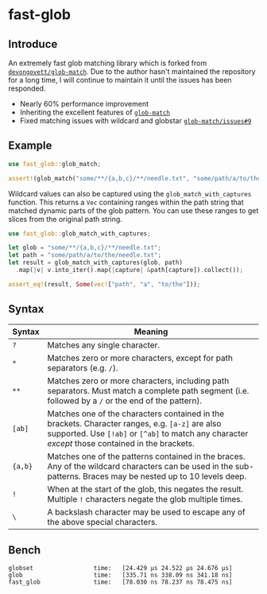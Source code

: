 # fast-glob

## Introduce

An extremely fast glob matching library which is forked from [`devongovett/glob-match`](https://github.com/devongovett/glob-match). Due to the author hasn't maintained the repository for a long time, I will continue to maintain it until the issues has been responded.

* Nearly 60% performance improvement
* Inheriting the excellent features of [`glob-match`](https://github.com/devongovett/glob-match)
* Fixed matching issues with wildcard and globstar [`glob-match/issues#9`](https://github.com/devongovett/glob-match/issues/9)

## Example

```rust
use fast_glob::glob_match;

assert!(glob_match("some/**/{a,b,c}/**/needle.txt", "some/path/a/to/the/needle.txt"));
```

Wildcard values can also be captured using the `glob_match_with_captures` function. This returns a `Vec` containing ranges within the path string that matched dynamic parts of the glob pattern. You can use these ranges to get slices from the original path string.

```rust
use fast_glob::glob_match_with_captures;

let glob = "some/**/{a,b,c}/**/needle.txt";
let path = "some/path/a/to/the/needle.txt";
let result = glob_match_with_captures(glob, path)
  .map(|v| v.into_iter().map(|capture| &path[capture]).collect());

assert_eq!(result, Some(vec!["path", "a", "to/the"]));
```

## Syntax

| Syntax  | Meaning                                                                                                                                                                                             |
| ------- | --------------------------------------------------------------------------------------------------------------------------------------------------------------------------------------------------- |
| `?`     | Matches any single character.                                                                                                                                                                       |
| `*`     | Matches zero or more characters, except for path separators (e.g. `/`).                                                                                                                             |
| `**`    | Matches zero or more characters, including path separators. Must match a complete path segment (i.e. followed by a `/` or the end of the pattern).                                                  |
| `[ab]`  | Matches one of the characters contained in the brackets. Character ranges, e.g. `[a-z]` are also supported. Use `[!ab]` or `[^ab]` to match any character _except_ those contained in the brackets. |
| `{a,b}` | Matches one of the patterns contained in the braces. Any of the wildcard characters can be used in the sub-patterns. Braces may be nested up to 10 levels deep.                                     |
| `!`     | When at the start of the glob, this negates the result. Multiple `!` characters negate the glob multiple times.                                                                                     |
| `\`     | A backslash character may be used to escape any of the above special characters.                                                                                                                    |

## Bench

```
globset                 time:   [24.429 µs 24.522 µs 24.676 µs]
glob                    time:   [335.71 ns 338.09 ns 341.18 ns]
fast_glob               time:   [78.030 ns 78.237 ns 78.475 ns]
```